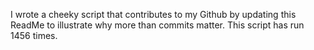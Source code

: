 I wrote a cheeky script that contributes to my Github by updating this ReadMe to illustrate why more than commits matter. This script has run 1456 times.